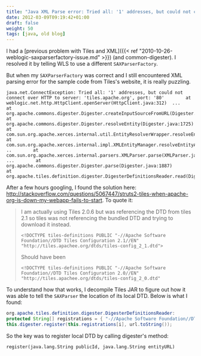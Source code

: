 ```yaml
---
title: "Java XML Parse error: Tried all: '1' addresses, but could not connect over HTTP to server"
date: 2012-03-09T09:19:42+01:00
draft: false
weight: 50
tags: [java, old blog]
---
```


I had a [previous problem with Tiles and XML]({{< ref "2010-10-26-weblogic-saxparserfactory-issue.md" >}})  (and common-digester). I resolved it by telling WLS to use a different `SAXParserFactory`.

But when my `SAXParserFactory` was correct and I still encountered XML parsing error for the sample code from Tiles's website, it is really puzzling.

```
java.net.ConnectException: Tried all: '1' addresses, but could not connect over HTTP to server: 'tiles.apache.org', port: '80'        at weblogic.net.http.HttpClient.openServer(HttpClient.java:312)  ...        at org.apache.commons.digester.Digester.createInputSourceFromURL(Digester.java:2072)        at org.apache.commons.digester.Digester.resolveEntity(Digester.java:1725)        at com.sun.org.apache.xerces.internal.util.EntityResolverWrapper.resolveEntity(EntityResolverWrapper.java:107)        at com.sun.org.apache.xerces.internal.impl.XMLEntityManager.resolveEntityAsPerStax(XMLEntityManager.java:1018)        ..        at com.sun.org.apache.xerces.internal.parsers.XMLParser.parse(XMLParser.java:107)  ...        at org.apache.commons.digester.Digester.parse(Digester.java:1887)        at org.apache.tiles.definition.digester.DigesterDefinitionsReader.read(DigesterDefinitionsReader.java:267)
```

After a few hours googling, I found the solution here: http://stackoverflow.com/questions/5067447/struts2-tiles-when-apache-org-is-down-my-webapp-fails-to-start. To quote it:

> I am actually using Tiles 2.0.6 but was referencing the DTD from tiles 2.1 so tiles was not referencing the bundled DTD and trying to download it instead. 
>
> `<!DOCTYPE tiles-definitions PUBLIC "-//Apache Software Foundation//DTD Tiles Configuration 2.1//EN"  "http://tiles.apachee.org/dtds/tiles-config_2_1.dtd">`
>
> Should have been 
>
> `<!DOCTYPE tiles-definitions PUBLIC "-//Apache Software Foundation//DTD Tiles Configuration 2.0//EN" "http://tiles.apachee.org/dtds/tiles-config_2_0.dtd"`


To understand how that works, I decompile Tiles JAR to figure out how it was able to tell the `SAXParser` the location of its local DTD. Below is what I found:

```java
org.apache.tiles.definition.digester.DigesterDefinitionsReader: 
protected String[] registrations = { "-//Apache Software Foundation//DTD Tiles Configuration 2.0//EN", "/org/apache/tiles/resources/tiles-config_2_0.dtd" }; 
this.digester.register(this.registrations[i], url.toString());
```

So the key was to register local DTD by calling digester's method: 

```
register(java.lang.String publicId, java.lang.String entityURL) 
```